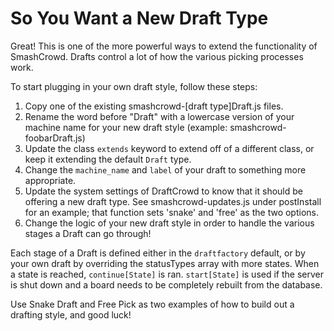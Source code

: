 # So You Want a New Draft Type

Great! This is one of the more powerful ways to extend the functionality of
SmashCrowd. Drafts control a lot of how the various picking processes work.

To start plugging in your own draft style, follow these steps:

1. Copy one of the existing smashcrowd-[draft type]Draft.js files.
2. Rename the word before "Draft" with a lowercase version of your machine name for your new draft style (example: smashcrowd-foobarDraft.js)
3. Update the class `extends` keyword to extend off of a different class, or keep it extending the default `Draft` type.
4. Change the `machine_name` and `label` of your draft to something more appropriate.
5. Update the system settings of DraftCrowd to know that it should be offering a new draft type. See smashcrowd-updates.js under postInstall for an example; that function sets 'snake' and 'free' as the two options.
6. Change the logic of your new draft style in order to handle the various stages a Draft can go through!

Each stage of a Draft is defined either in the `draftfactory` default, or by your
own draft by overriding the statusTypes array with more states. When a state is
reached, `continue[State]` is ran. `start[State]` is used if the server is shut
down and a board needs to be completely rebuilt from the database.

Use Snake Draft and Free Pick as two examples of how to build out a drafting style,
and good luck!
